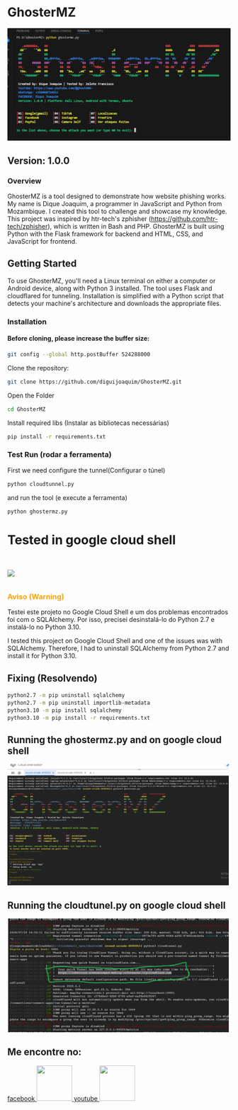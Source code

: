 # GhosterMZ
<img src='/demo/screenshot.png'>

## Version: 1.0.0

### Overview
GhosterMZ is a tool designed to demonstrate how website phishing works. My name is Dique Joaquim, a programmer in JavaScript and Python from Mozambique. I created this tool to challenge and showcase my knowledge. This project was inspired by htr-tech's zphisher (https://github.com/htr-tech/zphisher), which is written in Bash and PHP. GhosterMZ is built using Python with the Flask framework for backend and HTML, CSS, and JavaScript for frontend.

## Getting Started
To use GhosterMZ, you'll need a Linux terminal on either a computer or Android device, along with Python 3 installed. The tool uses Flask and cloudflared for tunneling. Installation is simplified with a Python script that detects your machine's architecture and downloads the appropriate files.

### Installation
<h4>Before cloning, please increase the buffer size:</h4>

```bash
git config --global http.postBuffer 524288000
```

Clone the repository:
```bash
git clone https://github.com/diguijoaquim/GhosterMZ.git
```
Open the Folder
```bash
cd GhosterMZ
```
Install required libs (Instalar as bibliotecas necessárias)
```bash
pip install -r requirements.txt
```
### Test Run (rodar a ferramenta)
First we need configure the tunnel(Configurar o túnel)
```bash
python cloudtunnel.py
```
and run the tool (e execute a ferramenta)
```bash
python ghostermz.py
```
<h1>Tested in google cloud shell<h1>
<p align="left">
  <a href="https://ssh.cloud.google.com/cloudshell/editor?cloudshell_git_repo=https://github.com/diguijoaquim/GhosterMZ.git&cloudshell_open_in_editor=README.md" target="_blank">
    <img src="https://gstatic.com/cloudssh/images/open-btn.svg">
  </a>
</p>
<h3 style="color:orange">Aviso (Warning)</h3>
<p>Testei este projeto no Google Cloud Shell e um dos problemas encontrados foi com o SQLAlchemy. Por isso, precisei desinstalá-lo do Python 2.7 e instalá-lo no Python 3.10.</p>

<p>I tested this project on Google Cloud Shell and one of the issues was with SQLAlchemy. Therefore, I had to uninstall SQLAlchemy from Python 2.7 and install it for Python 3.10.</p>
<h2>Fixing (Resolvendo)</h2>

```bash
python2.7 -m pip uninstall sqlalchemy
python2.7 -m pip uninstall importlib-metadata
python3.10 -m pip install sqlalchemy
python3.10 -m pip install -r requirements.txt
```

<h2>Running the ghostermz.py and on google cloud shell</h2>
<img src="/demo/running1.png" alt="Imagem 1" width='500'>
    
<h2>Running the cloudtunel.py on google cloud shell</h2>
<img src="/demo/running.png" alt="Imagem 2" width='500'>


<h2>Me encontre no:</h2>
<a href='https://www.facebook.com/profile.php?id=100091313717660'>
facebook
  <img src='https://scontent-jnb2-1.xx.fbcdn.net/v/t39.30808-6/448274077_389307437456377_8308827626474677469_n.jpg?_nc_cat=108&ccb=1-7&_nc_sid=6ee11a&_nc_eui2=AeFdVMDKAaxZDX_-u-btuQWv1jS3z4zVTi_WNLfPjNVOL4xj8j6UJUxLiPM0SZdaLI6mMCIewY0LQVCaM-V0ziS1&_nc_ohc=8ZnOV7ubqo4Q7kNvgEBpovy&_nc_ht=scontent-jnb2-1.xx&oh=00_AYBN9aLEyUz9GByvuHhMkvo2J6-PMNYPkZLMBvt9wDc9AQ&oe=669F0988' width='80' height='80' label='facebook Dique Joaquim'>
</a>
<a href='https://www.youtube.com/@ghost404-'>
youtube
  <img src='https://yt3.googleusercontent.com/pGY-ybUOED5IcNrKBr0OG9K2CHzHBaA34Fzj8JmJZHJuRzEfkUfzokPQvLG-3CBRx4pBXtjfrQ=s160-c-k-c0x00ffffff-no-rj' width='80' height='80' label='facebook Dique Joaquim'>
</a>
